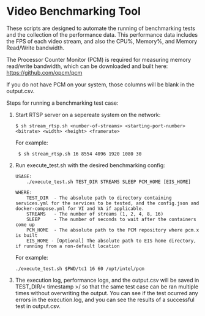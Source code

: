 # Video Benchmarking Tool

These scripts are designed to automate the running of benchmarking tests and the collection of the performance data. This performance data includes the FPS of each video stream, and also the CPU%, Memory%, and Memory Read/Write bandwidth.

The Processor Counter Monitor (PCM) is required for measuring memory read/write bandwidth, which can be downloaded and built here: https://github.com/opcm/pcm 

If you do not have PCM on your system, those columns will be blank in the output.csv.

Steps for running a benchmarking test case:

1. Start RTSP server on a sepereate system on the network:

    ```
    $ sh stream_rtsp.sh <number-of-streams> <starting-port-number> <bitrate> <width> <height> <framerate>
    ```
   For example:
   ```
    $ sh stream_rtsp.sh 16 8554 4096 1920 1080 30
   ```

2. Run execute_test.sh with the desired benchmarking config:
    ```
    USAGE:
        ./execute_test.sh TEST_DIR STREAMS SLEEP PCM_HOME [EIS_HOME]

    WHERE:
        TEST_DIR  - The absolute path to directory containing services.yml for the services to be tested, and the config.json and docker-compose.yml for VI and VA if applicable.
        STREAMS   - The number of streams (1, 2, 4, 8, 16)
        SLEEP     - The number of seconds to wait after the containers come up
        PCM_HOME  - The absolute path to the PCM repository where pcm.x is built
        EIS_HOME - [Optional] The absolute path to EIS home directory, if running from a non-default location 
    ```
   For example:
    ```
    ./execute_test.sh $PWD/tc1 16 60 /opt/intel/pcm 
    ```

3. The execution log, performance logs, and the output.csv will be saved in TEST_DIR/< timestamp >/ so that the same test case can be ran multiple times without overwriting the output. You can see if the test ocurred any errors in the execution.log, and you can see the results of a successful test in output.csv.

